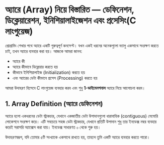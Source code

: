 # অ্যারে (Array) নিয়ে বিস্তারিত — ডেফিনেশন, ডিক্লেয়ারেশন, ইনিশিয়ালাইজেশন এবং প্রসেসিং(C লাংগুয়েজ)

প্রোগ্রামিং শেখার পথে অ্যারে একটি গুরুত্বপূর্ণ কনসেপ্ট। যখন একই ধরনের অনেকগুলো ভ্যালু একসাথে সংরক্ষণ করতে চাই, তখন অ্যারে ব্যবহার করা হয়। আজকে আমরা জানব:

* অ্যারে কী
* অ্যারে কীভাবে ডিক্লেয়ার করতে হয়
* কীভাবে ইনিশিয়ালাইজ (Initialization) করতে হয়
* এবং অ্যারের ডেটা কীভাবে প্রসেস (Processing) করতে হয়

আমরা উদাহরণ হিসেবে C লাংগুয়েজ ব্যবহার করব এবং শুধু **1-ডাইমেনশনাল** অ্যারে নিয়ে আলোচনা করব।

## 1. Array Definition (অ্যারে ডেফিনেশন)

অ্যারে হলো একধরনের ডেটা স্ট্রাকচার, যেখানে একজাতীয় ডেটা উপাদানগুলো ধারাবাহিক (contiguous) মেমোরি লোকেশনে সংরক্ষণ করে। এটি সবচেয়ে সহজ ডেটা স্ট্রাকচার, যেখানে প্রতিটি উপাদান শুধু তার ইনডেক্স নম্বর ব্যবহার করেই সরাসরি অ্যাক্সেস করা যায়। ইনডেক্স সাধারণত ০ থেকে শুরু হয়।

উদাহরণস্বরূপ, যদি তোমার ৫টি সংখ্যাকে একসাথে রাখতে হয়, তাহলে তুমি একটি অ্যারে ব্যবহার করতে পারো।
